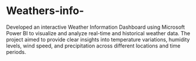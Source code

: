 # Weathers-info-
Developed an interactive Weather Information Dashboard using Microsoft Power BI to visualize and analyze real-time and historical weather data. The project aimed to provide clear insights into temperature variations, humidity levels, wind speed, and precipitation across different locations and time periods.
